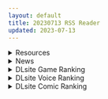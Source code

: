 ```yaml
---
layout: default
title: 20230713 RSS Reader
updated: 2023-07-13
---
```


<details class='content-parent'>
<summary>
Resources
</summary>
<details class='content-child'>
<summary>
<span class='rss-title'> [官方中文版][221026][Chill]Last Tour 終末旅行 </span> <a class='rss-link' href='https://gmgard.com/gm122997' target='_blank'>&nbsp;</a>
<div class='rss-published'> 🕛 20230712 18:48:22</div>
</summary>
<img src="https://static.gmgard.us/Images/upload/18453120405079004.jpg" /><br /><p>首先，这个游戏非常屎，操作稀烂毫无游戏性，烂到国区和欧美论坛的玩家集体喊垃圾。</p>
</details>
<details class='content-child'>
<summary>
<span class='rss-title'> [自扫] [谷間銀行 (Belko)] 乳あり谷あり [ZIP] </span> <a class='rss-link' href='https://gmgard.com/gm123004' target='_blank'>&nbsp;</a>
<div class='rss-published'> 🕛 20230712 16:55:03</div>
</summary>
<img src="https://static.gmgard.us/Images/upload/68359130055031575.jpg" /><br /><p>
预览图



	
		
			
			
			
		
	


&nbsp;

</p>
</details>
<details class='content-child'>
<summary>
<span class='rss-title'> [未知字幕组][Queen Bee]つるぺた守護騎士 エルフィナ堕ちる ~後編 </span> <a class='rss-link' href='https://gmgard.com/gm122999' target='_blank'>&nbsp;</a>
<div class='rss-published'> 🕛 20230712 13:27:49</div>
</summary>
<img src="https://static.gmgard.us/Images/upload/13019121833254673.jpg" /><br /><p>幼女骑士2</p>
</details>
<details class='content-child'>
<summary>
<span class='rss-title'> [菫野さとみ] タイムスリップ縁結び～大正男子と交わる蜜夜～ 1-3 完結 </span> <a class='rss-link' href='https://www.hacg.sbs/wp/96788.html' target='_blank'>&nbsp;</a>
<div class='rss-published'> 🕛 20230712 13:12:53</div>
</summary>
女主穿越时空和外公的哥哥啪啪啪。 タイムスリップ縁結び～大正男子と交わる蜜夜～【 &#8230; <a href="https://www.hacg.sbs/wp/96788.html">继续阅读 <span class="meta-nav">&#8594;</span></a>
</details>
<details class='content-child'>
<summary>
<span class='rss-title'> [无修正][未知字幕组][milky]妻しぼり 1+2 </span> <a class='rss-link' href='https://gmgard.com/gm123002' target='_blank'>&nbsp;</a>
<div class='rss-published'> 🕛 20230712 12:19:26</div>
</summary>
<img src="https://iili.io/HsLiFDu.gif" /><br /><p>男主被爸爸安排到相亲对象家里去住 对象一家只有姐妹两人 妹妹是相亲对象 为了相亲成功 姐姐教男主怎么侍奉 一是为了妹妹着想 二是男主的样子很想去世的丈夫</p>
</details>
<details class='content-child'>
<summary>
<span class='rss-title'> [MMD] 12.纳西妲♠Nahida~Excuse Me (by kisaki) </span> <a class='rss-link' href='https://gmgard.com/gm123001' target='_blank'>&nbsp;</a>
<div class='rss-published'> 🕛 20230712 12:12:24</div>
</summary>
<img src="https://static.gmgard.us/Images/upload/23437122012242917.jpg" /><br /><p>小小的纳西妲，色情的纹身，富有情趣的诱人舞蹈。相信没有哪位高雅的炼铜术士会拒绝这如此充满诱惑力的娇小身躯吧。</p>
</details>
<details class='content-child'>
<summary>
<span class='rss-title'> (转载)新版哥斯拉亮相! 70周年纪念作「哥斯拉-1.0」标题&视觉图&特报公开 </span> <a class='rss-link' href='https://gmgard.com/gm123000' target='_blank'>&nbsp;</a>
<div class='rss-published'> 🕛 20230712 12:09:05</div>
</summary>
<img src="https://static.gmgard.us/Images/upload/16957122009057449.jpg" /><br /><p>哥斯拉诞生70周年纪念作品的最新作的标题，决定为「哥斯拉-1.0」（读做：哥斯拉负一）。并公布了印有新版哥斯拉的视觉图、首份影像的特报。</p>
</details>

</details>
<details class='content-parent'>
<summary>
News
</summary>

</details>
<details class='content-parent'>
<summary>
DLsite Game Ranking
</summary>
<details class='content-child'>
<summary>
<span class='rss-title'> 護身術道場 秘密のNTRレッスン [WAKUWAKU] </span> <a class='rss-link' href='https://www.dlsite.com/maniax/work/=/product_id/RJ01053661.html' target='_blank'>&nbsp;</a>
<div class='rss-published'> 🕛 20230713 13:10:44</div>
</summary>
<img src ="http://img.dlsite.jp/modpub/images2/work/doujin/RJ01054000/RJ01053661_img_main.jpg"/><br/>これはシミュレーション系のエロゲーで、ユーモアな要素が盛り込まれています。
</details>
<details class='content-child'>
<summary>
<span class='rss-title'> セイントギアフォース [メタモルフォーゼ] </span> <a class='rss-link' href='https://www.dlsite.com/maniax/work/=/product_id/RJ01002988.html' target='_blank'>&nbsp;</a>
<div class='rss-published'> 🕛 20230713 13:10:44</div>
</summary>
<img src ="http://img.dlsite.jp/modpub/images2/work/doujin/RJ01003000/RJ01002988_img_main.jpg"/><br/>闘中にセクハラされて犯される!戦闘エロ特化RPG!!
</details>
<details class='content-child'>
<summary>
<span class='rss-title'> NTRaholic(チホネトラレケイカク) [Ntraholic] </span> <a class='rss-link' href='https://www.dlsite.com/maniax/work/=/product_id/RJ384983.html' target='_blank'>&nbsp;</a>
<div class='rss-published'> 🕛 20230713 13:10:44</div>
</summary>
<img src ="http://img.dlsite.jp/modpub/images2/work/doujin/RJ385000/RJ384983_img_main.jpg"/><br/>生活に困っていた夫婦の二人は“あなた”のマンションに引っ越してきた。妻の方はすごくセクシーな身体付きがして、“あなた”は美しい妻の千穂を狙い、安い家賃で部屋を提供してあげた。人妻の攻略が好みの“あなた”は魂を賭け金として、悪魔と賭けをした。賭けによって、“あなた”は悪魔の力を手に入れた。清らかな千穂、その天使のような顔の下には、一体どんな物が潜んでいるのでしょうか。
</details>
<details class='content-child'>
<summary>
<span class='rss-title'> 穢神楽～Aikagura～ [アンホリクリエイション] </span> <a class='rss-link' href='https://www.dlsite.com/maniax/work/=/product_id/RJ01064183.html' target='_blank'>&nbsp;</a>
<div class='rss-published'> 🕛 20230713 13:10:44</div>
</summary>
<img src ="http://img.dlsite.jp/modpub/images2/work/doujin/RJ01065000/RJ01064183_img_main.jpg"/><br/>巫女風の退魔師があやかしの巣窟に挑む!負けたら凌辱!本格的横スクロール和風剣戟アクションゲーム!
</details>
<details class='content-child'>
<summary>
<span class='rss-title'> 満車率300% 弐:Append.1 保母さん連結ぱっち [ベルゼブブ] </span> <a class='rss-link' href='https://www.dlsite.com/maniax/work/=/product_id/RJ01026164.html' target='_blank'>&nbsp;</a>
<div class='rss-published'> 🕛 20230713 13:10:44</div>
</summary>
<img src ="http://img.dlsite.jp/modpub/images2/work/doujin/RJ01027000/RJ01026164_img_main.jpg"/><br/>満車率300%弐のアップグレードデータです。
</details>

</details>
<details class='content-parent'>
<summary>
DLsite Voice Ranking
</summary>
<details class='content-child'>
<summary>
<span class='rss-title'> 汪醬日記-關於我的狗狗居然變成人 [Mirolive] </span> <a class='rss-link' href='https://www.dlsite.com/maniax/work/=/product_id/RJ01073703.html' target='_blank'>&nbsp;</a>
<div class='rss-published'> 🕛 20230713 13:10:46</div>
</summary>
<img src ="http://img.dlsite.jp/modpub/images2/work/doujin/RJ01074000/RJ01073703_img_main.jpg"/><br/>一直陪伴在身邊的狗狗 某天回家 居然變成人形 這該如何是好
</details>
<details class='content-child'>
<summary>
<span class='rss-title'> 讓同居人塔芭絲可溺愛你一番 [Mirolive] </span> <a class='rss-link' href='https://www.dlsite.com/maniax/work/=/product_id/RJ01047019.html' target='_blank'>&nbsp;</a>
<div class='rss-published'> 🕛 20230713 13:10:46</div>
</summary>
<img src ="http://img.dlsite.jp/modpub/images2/work/doujin/RJ01048000/RJ01047019_img_main.jpg"/><br/>明明與TAKO同居了,卻因為工作時間錯開不能好好貼貼。某天TAKO見你回家疲憊的的模樣,終於決定把工作排開,空出時間好好寵你一番。
</details>
<details class='content-child'>
<summary>
<span class='rss-title'> 【好きだぞ♪】ズボラな褐色エルフ♀とイチャらぶ交尾しまくる日常。 [桃色みんと] </span> <a class='rss-link' href='https://www.dlsite.com/maniax/work/=/product_id/RJ01065724.html' target='_blank'>&nbsp;</a>
<div class='rss-published'> 🕛 20230713 13:10:46</div>
</summary>
<img src ="http://img.dlsite.jp/modpub/images2/work/doujin/RJ01066000/RJ01065724_img_main.jpg"/><br/>【ちょっと俺を好き過ぎる褐色エルフとの同棲性活】ある日の残業帰り、褐色エルフがそこに文字通り”落ちて”いた。「いいよ…?俺とまんこしたいんだろ?」暗く冷たい部屋に宿る温もり。下品でズボラな褐色エルフ♀との同居生活が、いま始まる…。
</details>
<details class='content-child'>
<summary>
<span class='rss-title'> 亲爱小○症候群 ~我的魅魔姐姐会在被褥里为我做任何事~ [青春×フェティシズム] </span> <a class='rss-link' href='https://www.dlsite.com/maniax/work/=/product_id/RJ01068246.html' target='_blank'>&nbsp;</a>
<div class='rss-published'> 🕛 20230713 13:10:46</div>
</summary>
<img src ="http://img.dlsite.jp/modpub/images2/work/doujin/RJ01069000/RJ01068246_img_main.jpg"/><br/>「姐姐今天早上也来照顾你了......」 最喜欢的青梅竹马变成了姐姐,并且其实是魅魔! ? 让平常很成熟,到了你身边就会控制不住发情的姐姐来好好~的照顾你吧♪
</details>
<details class='content-child'>
<summary>
<span class='rss-title'> 妹妹的夜间侍奉 ~慢慢沉沦在哥哥的怀里~ [夜汐音声社] </span> <a class='rss-link' href='https://www.dlsite.com/maniax/work/=/product_id/RJ01075962.html' target='_blank'>&nbsp;</a>
<div class='rss-published'> 🕛 20230713 13:10:46</div>
</summary>
<img src ="http://img.dlsite.jp/modpub/images2/work/doujin/RJ01076000/RJ01075962_img_main.jpg"/><br/>央求要和你一起睡的妹妹,上床之后居然问起了自慰的事情。
</details>

</details>
<details class='content-parent'>
<summary>
DLsite Comic Ranking
</summary>
<details class='content-child'>
<summary>
<span class='rss-title'> メイド教育3-没落貴族瑠璃川椿- [きょくちょ局] </span> <a class='rss-link' href='https://www.dlsite.com/maniax/work/=/product_id/RJ417751.html' target='_blank'>&nbsp;</a>
<div class='rss-published'> 🕛 20230713 13:10:49</div>
</summary>
<img src ="http://img.dlsite.jp/modpub/images2/work/doujin/RJ418000/RJ417751_img_main.jpg"/><br/>『メイド教育。』第三弾! 昨晩の『教育』から一夜明け、ご主人様に呼び出された元貴族、瑠璃川 椿は、後輩が側にいるにも関わらず、廊下で手淫され想像以上に感じてしまう…。 自分の身体の変化に戸惑いつつも、貴族の誇りを失わぬように気丈に振る舞う椿… 。だが、毎日続く変態的なメイド教育に、次第に心と身体を快楽に蝕まれていく…!  恥辱にまみれた表情を浮かべ白く柔らかいおっぱいをさらす元令嬢の痴態をぜひご堪能くださいっ!
</details>
<details class='content-child'>
<summary>
<span class='rss-title'> 共堕 ~最愛的女友被人寝取的我卻與其一同雌墮的故事~ [トランス・トリビューン] </span> <a class='rss-link' href='https://www.dlsite.com/maniax/work/=/product_id/RJ382238.html' target='_blank'>&nbsp;</a>
<div class='rss-published'> 🕛 20230713 13:10:49</div>
</summary>
<img src ="http://img.dlsite.jp/modpub/images2/work/doujin/RJ383000/RJ382238_img_main.jpg"/><br/>男女雙方一同被人寢取的・女装雌堕物語!!
</details>
<details class='content-child'>
<summary>
<span class='rss-title'> 女装少年ヒーローのキミが女体化してモブ♀戦闘員に堕ちる漫画-邪淫TS洗脳トランス・モブ・セントーイン!- [やせうまロール] </span> <a class='rss-link' href='https://www.dlsite.com/maniax/work/=/product_id/RJ01038460.html' target='_blank'>&nbsp;</a>
<div class='rss-published'> 🕛 20230713 13:10:49</div>
</summary>
<img src ="http://img.dlsite.jp/modpub/images2/work/doujin/RJ01039000/RJ01038460_img_main.jpg"/><br/>TSし、肉欲に狂い、ラバースーツの女戦闘員に堕ちる!代替の効く惨めなモブ戦闘員に堕ちていく様をネットリ33Pで描きました。悪堕ちしたいMのアナタも、悪堕ちを楽しみたいSのアナタもどうぞ!全編ぴっちりスーツ!
</details>
<details class='content-child'>
<summary>
<span class='rss-title'> 女子校の性欲処理係として編入した男子生徒による記録 [あのんの大洪水伝説] </span> <a class='rss-link' href='https://www.dlsite.com/maniax/work/=/product_id/RJ439801.html' target='_blank'>&nbsp;</a>
<div class='rss-published'> 🕛 20230713 13:10:49</div>
</summary>
<img src ="http://img.dlsite.jp/modpub/images2/work/doujin/RJ440000/RJ439801_img_main.jpg"/><br/>これは女子校でただ一人の男子である『性欲処理係』のあなたと 欲求不満なドスケベ女子達との濃厚変態プレイの記録である──… 女子校に編入させられたあなたを待っていたのは、思春期でムラムラが止まらない女の子たちとの淫らな日々!?溜まりに溜まった性欲とこじれまくった性癖を解放すべく、 あの手この手であなたに変態プレイを求めてくる彼女達… ド淫乱なニオイフェチ女子に囲まれた、スケベ過ぎる学園性活!
</details>
<details class='content-child'>
<summary>
<span class='rss-title'> 寄生されてHなエイリアンにされちゃう娘の話 Alien's Egg 「Abandoned Ship」 [Heno2] </span> <a class='rss-link' href='https://www.dlsite.com/maniax/work/=/product_id/RJ01053011.html' target='_blank'>&nbsp;</a>
<div class='rss-published'> 🕛 20230713 13:10:49</div>
</summary>
<img src ="http://img.dlsite.jp/modpub/images2/work/doujin/RJ01054000/RJ01053011_img_main.jpg"/><br/>寄生されてHなエイリアンにされちゃう娘たちの話。寄生・異形化・悪堕ちアリの成人向け漫画です。
</details>

</details>
